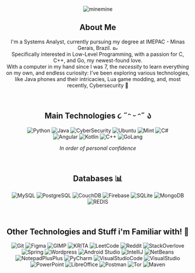 <p align="center">
  <img src="https://github.com/campibelli/campibelli/assets/159489906/72e0e409-b044-4f4c-88ad-26b31953aa15" alt="minemine">
</p>

<h2 id="readme-en" align="center">About Me</h2>
<p align="center">
  I'm a Systems Analyst, currently pursuing my degree at IMEPAC - Minas Gerais, Brazil. <img src="https://upload.wikimedia.org/wikipedia/commons/0/01/Brazil_flag_300.png" alt="Brazil flag" width="15" height="10"><br>
  Specifically interested in Low-Level Programming, with a passion for C, C++, and Go, my newest-found love.<br>
  With a computer in my hand since I was 7, the <em>necessity</em> to learn everything on my own, and endless curiosity: I've been exploring various technologies, like Java phones and their intricacies, Lua game modding, and, most recently, Cybersecurity 🐉
</p>
<br>

<h2 align="center">Main Technologies ૮ ˶ᵔ ᵕ ᵔ˶ ა</h2>

<p align="center">
  <img src="https://img.shields.io/badge/Python-3670A0?style=for-the-badge&logo=python&logoColor=ffdd54" alt="Python">
  <img src="https://img.shields.io/badge/Java-ED8B00?style=for-the-badge&logo=java&logoColor=white" alt="Java">
  <img src="https://img.shields.io/badge/CyberSecurity-2E86C1?style=for-the-badge&logo=security&logoColor=white" alt="CyberSecurity">
  <img src="https://img.shields.io/badge/Ubuntu-E95420?style=for-the-badge&logo=ubuntu&logoColor=white" alt="Ubuntu">
  <img src="https://img.shields.io/badge/Linux%20Mint-87CF3E?style=for-the-badge&logo=Linux%20Mint&logoColor=white" alt="Mint">
  <img src="https://img.shields.io/badge/C%23-239120?style=for-the-badge&logo=c-sharp&logoColor=white" alt="C#"><br>
  <img src="https://img.shields.io/badge/angular-%23DD0031.svg?style=for-the-badge&logo=angular&logoColor=white" alt="Angular">
  <img src="https://img.shields.io/badge/kotlin-%237F52FF.svg?style=for-the-badge&logo=kotlin&logoColor=white" alt="Kotlin">
  <img src="https://img.shields.io/badge/C++-00599C?style=for-the-badge&logo=c%2B%2B&logoColor=white" alt="C++">
  <img src="https://img.shields.io/badge/Go-00ADD8?style=for-the-badge&logo=go&logoColor=white" alt="GoLang">
</p>
<p align="center"><em>In order of personal confidence</em></p>

<br>

<h2 align="center">Databases 📊</h2>

<p align="center">
  <img src="https://img.shields.io/badge/MySQL-4479A1?style=for-the-badge&logo=mysql&logoColor=white" alt="MySQL">
    <img src="https://img.shields.io/badge/PostgreSQL-336791?style=for-the-badge&logo=postgresql&logoColor=white" alt="PostgreSQL">
    <img src="https://img.shields.io/badge/CouchDB-EF4041?style=for-the-badge&logo=apache-couchdb&logoColor=white" alt="CouchDB">
  <img src="https://img.shields.io/badge/firebase-%23039BE5.svg?style=for-the-badge&logo=firebase" alt="Firebase">
  <img src="https://img.shields.io/badge/SQLite-003B57?style=for-the-badge&logo=sqlite&logoColor=white" alt="SQLite">
  <img src="https://img.shields.io/badge/MongoDB-47A248?style=for-the-badge&logo=mongodb&logoColor=white" alt="MongoDB">


  <img src="https://img.shields.io/badge/Redis-DC382D?style=for-the-badge&logo=redis&logoColor=white" alt="REDIS">
</p>

<br>

<h2 align="center">Other Technologies and Stuff i'm Familiar with! 🔧</h2>

<p align="center">
  <img src="https://img.shields.io/badge/git-%23F05033.svg?style=for-the-badge&logo=git&logoColor=white" alt="Git">
  <img src="https://img.shields.io/badge/figma-%23F24E1E.svg?style=for-the-badge&logo=figma&logoColor=white" alt="Figma">
  <img src="https://img.shields.io/badge/Gimp-657D8B?style=for-the-badge&logo=gimp&logoColor=FFFFFF" alt="GIMP">
  <img src="https://img.shields.io/badge/Krita-203759?style=for-the-badge&logo=krita&logoColor=EEF37B" alt="KRITA">
  <img src="https://img.shields.io/badge/LeetCode-000000?style=for-the-badge&logo=LeetCode&logoColor=#d16c06" alt="LeetCode">
  <img src="https://img.shields.io/badge/Reddit-%23FF4500.svg?style=for-the-badge&logo=Reddit&logoColor=white" alt="Reddit">
  <img src="https://img.shields.io/badge/-Stackoverflow-FE7A16?style=for-the-badge&logo=stack-overflow&logoColor=white" alt="StackOverlove">
  <img src="https://img.shields.io/badge/spring-%236DB33F.svg?style=for-the-badge&logo=spring&logoColor=white" alt="Spring">
  <img src="https://img.shields.io/badge/WordPress-%23117AC9.svg?style=for-the-badge&logo=WordPress&logoColor=white" alt="Wordpress">
  <img src="https://img.shields.io/badge/android%20studio-346ac1?style=for-the-badge&logo=android%20studio&logoColor=white" alt="Android Studio">
  <img src="https://img.shields.io/badge/IntelliJIDEA-000000.svg?style=for-the-badge&logo=intellij-idea&logoColor=white" alt="IntelliJ">
  <img src="https://img.shields.io/badge/NetBeansIDE-1B6AC6.svg?style=for-the-badge&logo=apache-netbeans-ide&logoColor=white" alt="NetBeans">
  <img src="https://img.shields.io/badge/Notepad++-90E59A.svg?style=for-the-badge&logo=notepad%2b%2b&logoColor=black" alt="NotepadPlusPlus">
  <img src="https://img.shields.io/badge/pycharm-143?style=for-the-badge&logo=pycharm&logoColor=black&color=black&labelColor=green" alt="PyCharm">
  <img src="https://img.shields.io/badge/Visual%20Studio%20Code-0078d7.svg?style=for-the-badge&logo=visual-studio-code&logoColor=white" alt="VisualStudioCode">
  <img src="https://img.shields.io/badge/Visual%20Studio-5C2D91.svg?style=for-the-badge&logo=visual-studio&logoColor=white" alt="VisualStudio">
  <img src="https://img.shields.io/badge/Microsoft_PowerPoint-B7472A?style=for-the-badge&logo=microsoft-powerpoint&logoColor=white" alt="PowerPoint">
  <img src="https://img.shields.io/badge/LibreOffice-%2318A303?style=for-the-badge&logo=LibreOffice&logoColor=white" alt="LibreOffice">
  <img src="https://img.shields.io/badge/Postman-FF6C37?style=for-the-badge&logo=postman&logoColor=white" alt="Postman">
  <img src="https://img.shields.io/badge/tor-%237E4798.svg?style=for-the-badge&logo=tor-project&logoColor=white" alt="Tor">
  <img src="https://img.shields.io/badge/Apache%20Maven-C71A36?style=for-the-badge&logo=Apache%20Maven&logoColor=white" alt="Maven">
</p>
